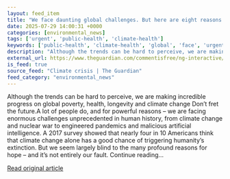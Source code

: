 ```yaml
---
layout: feed_item
title: "We face daunting global challenges. But here are eight reasons to be hopeful | John D Boswell"
date: 2025-07-29 14:00:31 +0000
categories: [environmental_news]
tags: ['urgent', 'public-health', 'climate-health']
keywords: ['public-health', 'climate-health', 'global', 'face', 'urgent', 'daunting']
description: "Although the trends can be hard to perceive, we are making incredible progress on global poverty, health, longevity and climate change Don’t fret the future"
external_url: https://www.theguardian.com/commentisfree/ng-interactive/2025/jul/29/global-future-challenges-optimism
is_feed: true
source_feed: "Climate crisis | The Guardian"
feed_category: "environmental_news"
---
```


Although the trends can be hard to perceive, we are making incredible progress on global poverty, health, longevity and climate change Don’t fret the future.A lot of people do, and for powerful reasons – we are facing enormous challenges unprecedented in human history, from climate change and nuclear war to engineered pandemics and malicious artificial intelligence. A 2017 survey showed that nearly four in 10 Americans think that climate change alone has a good chance of triggering humanity’s extinction. But we seem largely blind to the many profound reasons for hope – and it’s not entirely our fault. Continue reading...

[Read original article](https://www.theguardian.com/commentisfree/ng-interactive/2025/jul/29/global-future-challenges-optimism)
